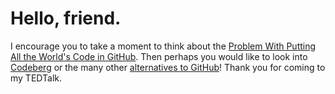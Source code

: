 # Hello, friend.

I encourage you to take a moment to think about the [Problem With Putting All the World's Code in GitHub](https://www.wired.com/2015/06/problem-putting-worlds-code-github/). Then perhaps you would like to look into [Codeberg](https://codeberg.org/) or the many other [alternatives to GitHub](https://alternativeto.net/software/github/)! Thank you for coming to my TEDTalk.
